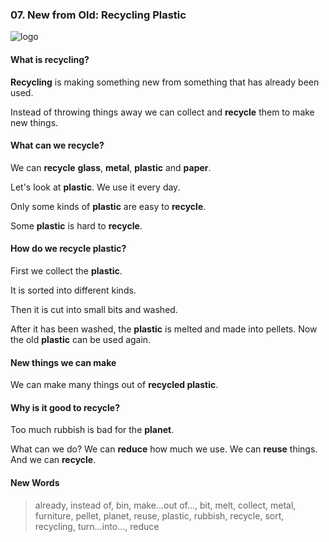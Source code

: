 ### 07. New from Old: Recycling Plastic

![logo](./07.New_from_Old_Recycling_Plastic.jpg)

#### What is recycling?

**Recycling** is making something new from something that has already been used.

Instead of throwing things away we can collect and **recycle** them to make new things.

#### What can we recycle?

We can **recycle** **glass**, **metal**, **plastic** and **paper**.

Let's look at **plastic**. We use it every day.

Only some kinds of **plastic** are easy to **recycle**.

Some **plastic** is hard to **recycle**.

#### How do we recycle plastic?

First we collect the **plastic**.

It is sorted into different kinds.

Then it is cut into small bits and washed.

After it has been washed, the **plastic** is melted and made into pellets. Now the old **plastic** can be used again.

#### New things we can make

We can make many things out of **recycled plastic**.

#### Why is it good to recycle?

Too much rubbish is bad for the **planet**.

What can we do? We can **reduce** how much we use. We can **reuse** things. And we can **recycle**.

#### New Words

> already, instead of, bin, make...out of..., bit, melt, collect, metal, furniture, pellet, planet, reuse, plastic, rubbish, recycle, sort, recycling, turn...into..., reduce 
